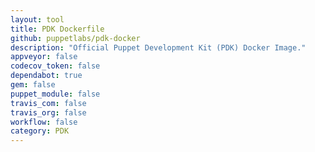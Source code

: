 ```yaml
---
layout: tool
title: PDK Dockerfile
github: puppetlabs/pdk-docker
description: "Official Puppet Development Kit (PDK) Docker Image."
appveyor: false
codecov_token: false
dependabot: true
gem: false
puppet_module: false
travis_com: false
travis_org: false
workflow: false
category: PDK
---
```

